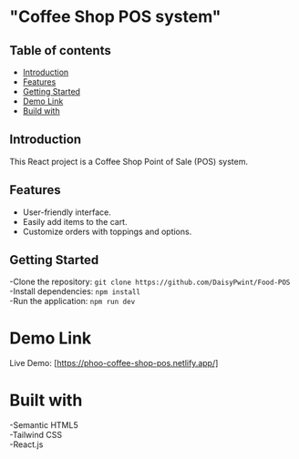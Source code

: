 # "Coffee Shop POS system"

## Table of contents
- [Introduction](#introduction)
- [Features](#features)
- [Getting Started](#getting-started)
- [Demo Link](#demo-link)
- [Build with](#built-with)

## Introduction

This React project is a Coffee Shop Point of Sale (POS) system.

## Features

- User-friendly interface. <br>
- Easily add items to the cart. <br>
- Customize orders with toppings and options. <br>

## Getting Started

-Clone the repository: `git clone https://github.com/DaisyPwint/Food-POS` <br>
-Install dependencies: `npm install` <br>
-Run the application: `npm run dev`

# Demo Link

Live Demo: [https://phoo-coffee-shop-pos.netlify.app/] 

# Built with

-Semantic HTML5 <br>
-Tailwind CSS <br>
-React.js 
